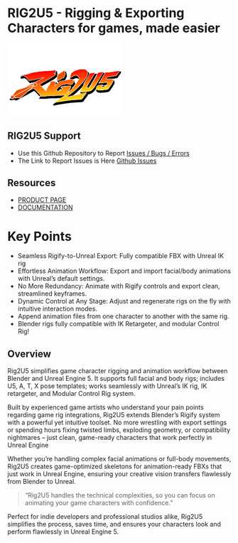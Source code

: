 # RIG2U5 - Rigging & Exporting Characters for games, made easier


<img src="/RIG2U5-logo.webp" width="256">

## RIG2U5 Support

- Use this Github Repository to Report [Issues / Bugs / Errors](https://github.com/ArchTinker/RIG2U5-Support/issues)
- The Link to Report Issues is Here [Github Issues](https://github.com/ArchTinker/RIG2U5-Support/issues)

## Resources

- [PRODUCT PAGE](https://blendermarket.com/products/rig2u5)
- [DOCUMENTATION](https://docs.tinkerboi.com/rig2u5/v1.0)


# Key Points

- Seamless Rigify-to-Unreal Export: Fully compatible F﻿BX with Unreal IK rig
- Effortless Animation Workflow: Export and import facial/body animations with Unreal’s default settings.
- No More Redundancy: Animate with Rigify controls and export clean, streamlined keyframes.
- Dynamic Control at Any Stage: Adjust and regenerate rigs on the fly with intuitive interaction modes.
- Append animation files from one character to another with the same rig.
- Blender rigs fully compatible with IK Retargeter, and modular Control Rig!

## Overview

Rig2U5 simplifies game character rigging and animation workflow between Blender and Unreal Engine 5. It supports full facial and body rigs; includes U5, A, T, X pose templates; works seamlessly with Unreal’s IK rig, IK retargeter, and Modular Control Rig system.

Built by experienced game artists who understand your pain points regarding game rig integrations, Rig2U5 extends Blender’s Rigify system with a powerful yet intuitive toolset. No more wrestling with export settings or spending hours fixing twisted limbs, exploding geometry, or compatibility nightmares – just clean, game-ready characters that work perfectly in Unreal Engine

Whether you’re handling complex facial animations or full-body movements, Rig2U5 creates game-optimized skeletons for animation-ready FBXs that just work in Unreal Engine, ensuring your creative vision transfers flawlessly from Blender to Unreal.

> “Rig2U5 handles the technical complexities, so you can focus on animating your game characters with confidence.”

Perfect for indie developers and professional studios alike, Rig2U5 simplifies the process, saves time, and ensures your characters look and perform flawlessly in Unreal Engine 5.
